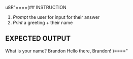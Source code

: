 u8R"====(## INSTRUCTION
  1. *Prompt* the user for input for their answer
  2. *Print* a greeting + their name
## EXPECTED OUTPUT
What is your name? Brandon
Hello there, Brandon!
)===="
